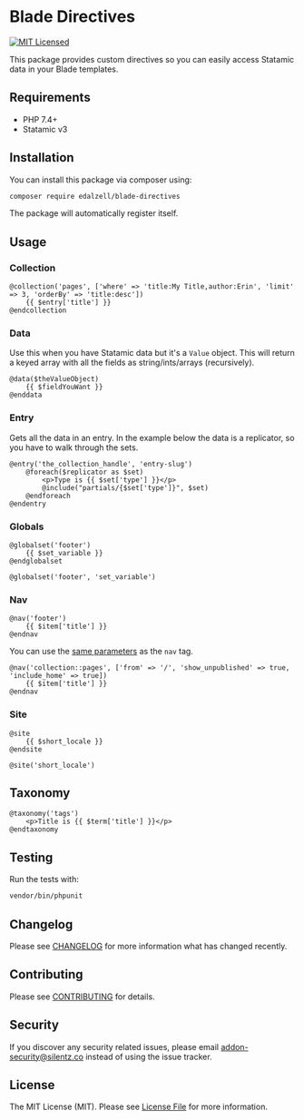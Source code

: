 # Blade Directives

[![MIT Licensed](https://img.shields.io/badge/license-MIT-brightgreen.svg?style=flat-square)](LICENSE.md)

This package provides custom directives so you can easily access Statamic data in your Blade templates.

## Requirements

- PHP 7.4+
- Statamic v3

## Installation

You can install this package via composer using:

```bash
composer require edalzell/blade-directives
```

The package will automatically register itself.

## Usage

### Collection

```blade
@collection('pages', ['where' => 'title:My Title,author:Erin', 'limit' => 3, 'orderBy' => 'title:desc'])
    {{ $entry['title'] }}
@endcollection
```

### Data

Use this when you have Statamic data but it's a `Value` object. This will return a keyed array with all the fields as string/ints/arrays (recursively).

```blade
@data($theValueObject)
    {{ $fieldYouWant }}
@enddata
```

### Entry

Gets all the data in an entry. In the example below the data is a replicator, so you have to walk through the sets.

```blade
@entry('the_collection_handle', 'entry-slug')
    @foreach($replicator as $set)
        <p>Type is {{ $set['type'] }}</p>
        @include("partials/{$set['type']}", $set)
    @endforeach
@endentry
```


### Globals

```blade
@globalset('footer')
    {{ $set_variable }}
@endglobalset

@globalset('footer', 'set_variable')
```

### Nav

```blade
@nav('footer')
    {{ $item['title'] }}
@endnav
```

You can use the [same parameters](https://statamic.dev/tags/nav#parameters) as the `nav` tag.

```blade
@nav('collection::pages', ['from' => '/', 'show_unpublished' => true, 'include_home' => true])
    {{ $item['title'] }}
@endnav
```

### Site

```blade
@site
    {{ $short_locale }}
@endsite
```

```blade
@site('short_locale')
```

## Taxonomy

```blade
@taxonomy('tags')
    <p>Title is {{ $term['title'] }}</p>
@endtaxonomy
```

## Testing

Run the tests with:

```bash
vendor/bin/phpunit
```

## Changelog

Please see [CHANGELOG](CHANGELOG.md) for more information what has changed recently.

## Contributing

Please see [CONTRIBUTING](CONTRIBUTING.md) for details.

## Security

If you discover any security related issues, please email [addon-security@silentz.co](mailto:addon-security@silentz.co) instead of using the issue tracker.

## License

The MIT License (MIT). Please see [License File](LICENSE) for more information.
